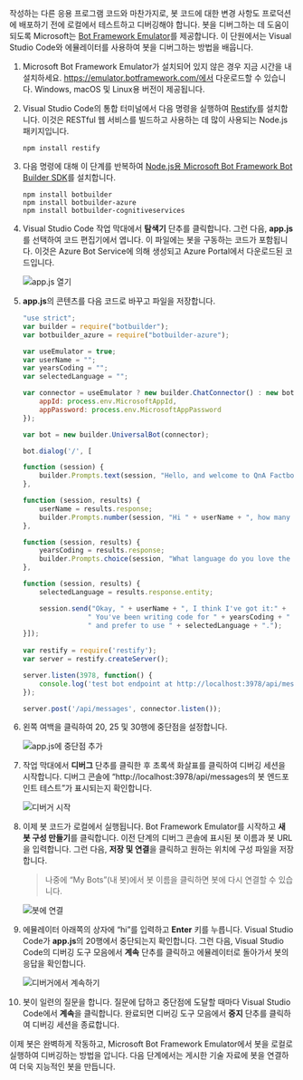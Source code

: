 작성하는 다른 응용 프로그램 코드와 마찬가지로, 봇 코드에 대한 변경 사항도 프로덕션에 배포하기 전에 로컬에서 테스트하고 디버깅해야 합니다. 봇을 디버그하는 데 도움이 되도록 Microsoft는 [Bot Framework Emulator](https://emulator.botframework.com/)를 제공합니다. 이 단원에서는 Visual Studio Code와 에뮬레이터를 사용하여 봇을 디버그하는 방법을 배웁니다.

1. Microsoft Bot Framework Emulator가 설치되어 있지 않은 경우 지금 시간을 내 설치하세요. https://emulator.botframework.com/에서 다운로드할 수 있습니다. Windows, macOS 및 Linux용 버전이 제공됩니다.

1. Visual Studio Code의 통합 터미널에서 다음 명령을 실행하여 [Restify](http://restify.com/)를 설치합니다. 이것은 RESTful 웹 서비스를 빌드하고 사용하는 데 많이 사용되는 Node.js 패키지입니다.

    ```
    npm install restify
    ```

1. 다음 명령에 대해 이 단계를 반복하여 [Node.js용 Microsoft Bot Framework Bot Builder SDK](https://docs.microsoft.com/bot-framework/nodejs/bot-builder-nodejs-quickstart)를 설치합니다.

    ```
    npm install botbuilder
    npm install botbuilder-azure
    npm install botbuilder-cognitiveservices
    ```

1. Visual Studio Code 작업 막대에서 **탐색기** 단추를 클릭합니다. 그런 다음, **app.js**를 선택하여 코드 편집기에서 엽니다. 이 파일에는 봇을 구동하는 코드가 포함됩니다. 이것은 Azure Bot Service에 의해 생성되고 Azure Portal에서 다운로드된 코드입니다.

    ![app.js 열기](../media-draft/5-vs-select-index-js.png)

1. **app.js**의 콘텐츠를 다음 코드로 바꾸고 파일을 저장합니다.

    ```JavaScript
    "use strict";
    var builder = require("botbuilder");
    var botbuilder_azure = require("botbuilder-azure");
    
    var useEmulator = true; 
    var userName = ""; 
    var yearsCoding = ""; 
    var selectedLanguage = "";
    
    var connector = useEmulator ? new builder.ChatConnector() : new botbuilder_azure.BotServiceConnector({
        appId: process.env.MicrosoftAppId,
        appPassword: process.env.MicrosoftAppPassword      
    });
    
    var bot = new builder.UniversalBot(connector);
    
    bot.dialog('/', [
    
    function (session) {
        builder.Prompts.text(session, "Hello, and welcome to QnA Factbot! What's your name?");
    },
    
    function (session, results) {
        userName = results.response;
        builder.Prompts.number(session, "Hi " + userName + ", how many years have you been writing code?"); 
    },
    
    function (session, results) {
        yearsCoding = results.response;
        builder.Prompts.choice(session, "What language do you love the most?", ["C#", "Python", "Node.js", "Visual FoxPro"]);
    },
    
    function (session, results) {
        selectedLanguage = results.response.entity;   
    
        session.send("Okay, " + userName + ", I think I've got it:" +
                    " You've been writing code for " + yearsCoding + " years," +
                    " and prefer to use " + selectedLanguage + ".");
    }]);
     
    var restify = require('restify');
    var server = restify.createServer();

    server.listen(3978, function() {
        console.log('test bot endpoint at http://localhost:3978/api/messages');
    });

    server.post('/api/messages', connector.listen());    
    ```

1. 왼쪽 여백을 클릭하여 20, 25 및 30행에 중단점을 설정합니다.
 
    ![app.js에 중단점 추가](../media-draft/5-vs-add-breakpoints.png)

1. 작업 막대에서 **디버그** 단추를 클릭한 후 초록색 화살표를 클릭하여 디버깅 세션을 시작합니다. 디버그 콘솔에 “http://localhost:3978/api/messages의 봇 엔드포인트 테스트”가 표시되는지 확인합니다.
 
    ![디버거 시작](../media-draft/5-vs-launch-debugger.png)

1. 이제 봇 코드가 로컬에서 실행됩니다. Bot Framework Emulator를 시작하고 **새 봇 구성 만들기**를 클릭합니다. 이전 단계의 디버그 콘솔에 표시된 봇 이름과 봇 URL을 입력합니다. 그런 다음, **저장 및 연결**을 클릭하고 원하는 위치에 구성 파일을 저장합니다.

    > 나중에 “My Bots”(내 봇)에서 봇 이름을 클릭하면 봇에 다시 연결할 수 있습니다.

    ![봇에 연결](../media-draft/5-new-bot-configuration.png)

1. 에뮬레이터 아래쪽의 상자에 “hi”를 입력하고 **Enter** 키를 누릅니다. Visual Studio Code가 **app.js**의 20행에서 중단되는지 확인합니다. 그런 다음, Visual Studio Code의 디버깅 도구 모음에서 **계속** 단추를 클릭하고 에뮬레이터로 돌아가서 봇의 응답을 확인합니다.
 
    ![디버거에서 계속하기](../media-draft/5-continue-debugging.png)

1. 봇이 일련의 질문을 합니다. 질문에 답하고 중단점에 도달할 때마다 Visual Studio Code에서 **계속**을 클릭합니다. 완료되면 디버깅 도구 모음에서 **중지** 단추를 클릭하여 디버깅 세션을 종료합니다.

이제 봇은 완벽하게 작동하고, Microsoft Bot Framework Emulator에서 봇을 로컬로 실행하여 디버깅하는 방법을 압니다. 다음 단계에서는 게시한 기술 자료에 봇을 연결하여 더욱 지능적인 봇을 만듭니다.